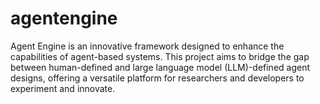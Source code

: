 # agentengine
Agent Engine is an innovative framework designed to enhance the capabilities of agent-based systems. This project aims to bridge the gap between human-defined and large language model (LLM)-defined agent designs, offering a versatile platform for researchers and developers to experiment and innovate.
